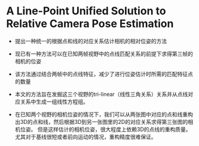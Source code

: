 # A Line-Point Unified Solution to Relative Camera Pose Estimation

* 提出一种统一的根据点和线的对应关系估计相机的相对位姿的方法

* 现已有一种方法可以在已知两帧视野中的点线匹配关系的前提下求得第三帧的相机的位姿

* 该方法通过结合两帧中的点线特征，减少了进行位姿估计时所需的匹配特征点的数量

* 本文的方法旨在发掘这三个视野的tri-linear（线性三角关系）关系并从点线对应关系中生成一组线性方程组。

* 在已知两个视野的相机位姿的情况下，我们可以从两张图中对应的点和线重构出3D的点和线，然后根据3D到另一张图里的2D的对应关系求得第三张图的相机位姿。
但是这样估计的相机位姿，很大程度上依赖3D的点线的重构质量。尤其对于基线很短或者前向运动的情况，重构精度很难保证。


